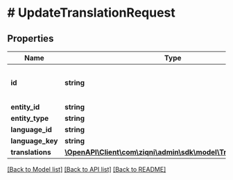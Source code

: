# # UpdateTranslationRequest

## Properties

Name | Type | Description | Notes
------------ | ------------- | ------------- | -------------
**id** | **string** | A unique system generated identifier |
**entity_id** | **string** |  | [optional]
**entity_type** | **string** |  | [optional]
**language_id** | **string** |  | [optional]
**language_key** | **string** |  | [optional]
**translations** | [**\OpenAPI\Client\com\ziqni\admin\sdk\model\TranslationEntry[]**](TranslationEntry.md) |  |

[[Back to Model list]](../../README.md#models) [[Back to API list]](../../README.md#endpoints) [[Back to README]](../../README.md)
